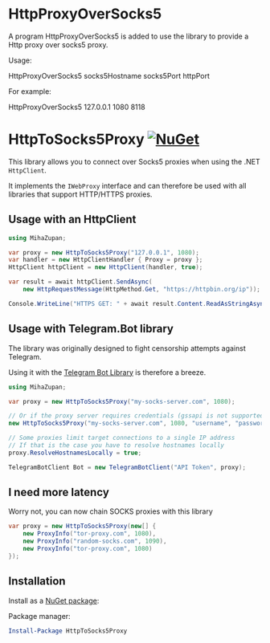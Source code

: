 # HttpProxyOverSocks5

A program HttpProxyOverSocks5 is added to use the library to provide a Http proxy over socks5 proxy.  
  
Usage:  
  
HttpProxyOverSocks5 socks5Hostname socks5Port httpPort
  
For example:  
  
HttpProxyOverSocks5 127.0.0.1 1080 8118

# HttpToSocks5Proxy [![NuGet](https://img.shields.io/nuget/v/HttpToSocks5Proxy.svg)](https://www.nuget.org/packages/HttpToSocks5Proxy/)

This library allows you to connect over Socks5 proxies when using the .NET `HttpClient`.

It implements the `IWebProxy` interface and can therefore be used with all libraries
that support HTTP/HTTPS proxies.

## Usage with an HttpClient
```c#
using MihaZupan;

var proxy = new HttpToSocks5Proxy("127.0.0.1", 1080);
var handler = new HttpClientHandler { Proxy = proxy };
HttpClient httpClient = new HttpClient(handler, true);

var result = await httpClient.SendAsync(
    new HttpRequestMessage(HttpMethod.Get, "https://httpbin.org/ip"));

Console.WriteLine("HTTPS GET: " + await result.Content.ReadAsStringAsync());
```

## Usage with Telegram.Bot library
The library was originally designed to fight censorship attempts against Telegram.

Using it with the [Telegram Bot Library](https://github.com/TelegramBots/Telegram.Bot)
is therefore a breeze.

```c#
using MihaZupan;

var proxy = new HttpToSocks5Proxy("my-socks-server.com", 1080);

// Or if the proxy server requires credentials (gssapi is not supported):
new HttpToSocks5Proxy("my-socks-server.com", 1080, "username", "password");

// Some proxies limit target connections to a single IP address
// If that is the case you have to resolve hostnames locally
proxy.ResolveHostnamesLocally = true;

TelegramBotClient Bot = new TelegramBotClient("API Token", proxy);
```

## I need more latency
Worry not, you can now chain SOCKS proxies with this library

```c#
var proxy = new HttpToSocks5Proxy(new[] {
    new ProxyInfo("tor-proxy.com", 1080),
    new ProxyInfo("random-socks.com", 1090),
    new ProxyInfo("tor-proxy.com", 1080)
});
```

## Installation

Install as a [NuGet package](https://www.nuget.org/packages/HttpToSocks5Proxy/):

Package manager:

```powershell
Install-Package HttpToSocks5Proxy
```
